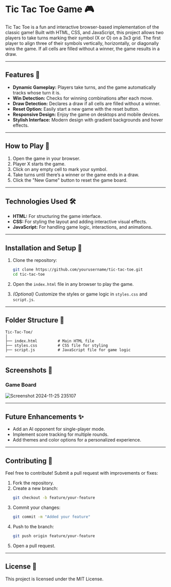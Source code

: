 # Tic Tac Toe Game 🎮

Tic Tac Toe is a fun and interactive browser-based implementation of the classic game! Built with HTML, CSS, and JavaScript, this project allows two players to take turns marking their symbol (X or O) on a 3x3 grid. The first player to align three of their symbols vertically, horizontally, or diagonally wins the game. If all cells are filled without a winner, the game results in a draw.

---

## **Features** 🚀
- **Dynamic Gameplay:** Players take turns, and the game automatically tracks whose turn it is.
- **Win Detection:** Checks for winning combinations after each move.
- **Draw Detection:** Declares a draw if all cells are filled without a winner.
- **Reset Option:** Easily start a new game with the reset button.
- **Responsive Design:** Enjoy the game on desktops and mobile devices.
- **Stylish Interface:** Modern design with gradient backgrounds and hover effects.

---

## **How to Play** 🎲
1. Open the game in your browser.
2. Player X starts the game.
3. Click on any empty cell to mark your symbol.
4. Take turns until there’s a winner or the game ends in a draw.
5. Click the "New Game" button to reset the game board.

---

## **Technologies Used** 🛠️
- **HTML:** For structuring the game interface.
- **CSS:** For styling the layout and adding interactive visual effects.
- **JavaScript:** For handling game logic, interactions, and animations.

---

## **Installation and Setup** 🔧
1. Clone the repository:
   ```bash
   git clone https://github.com/yourusername/tic-tac-toe.git
   cd tic-tac-toe
2. Open the `index.html` file in any browser to play the game.

3. *(Optional)* Customize the styles or game logic in `styles.css` and `script.js`.

---

## **Folder Structure** 📂
```
Tic-Tac-Toe/
│
├── index.html         # Main HTML file
├── styles.css         # CSS file for styling
├── script.js          # JavaScript file for game logic
```

---

## **Screenshots** 📸
### **Game Board**

![Screenshot 2024-11-25 235107](https://github.com/user-attachments/assets/9fb6e805-c3b5-48e8-8e61-865fd0fe364b)


---

## **Future Enhancements** ✨
- Add an AI opponent for single-player mode.
- Implement score tracking for multiple rounds.
- Add themes and color options for a personalized experience.

---

## **Contributing** 🤝
Feel free to contribute! Submit a pull request with improvements or fixes:

1. Fork the repository.
2. Create a new branch:
   ```bash
   git checkout -b feature/your-feature
   ```
3. Commit your changes:
   ```bash
   git commit -m "Added your feature"
   ```
4. Push to the branch:
   ```bash
   git push origin feature/your-feature
   ```
5. Open a pull request.

---

## **License** 📜
This project is licensed under the MIT License.
